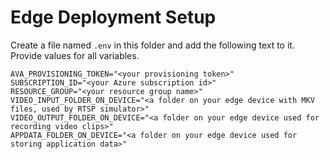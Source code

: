 # Edge Deployment Setup

Create a file named `.env` in this folder and add the following text to it. Provide values for all variables.

```env
AVA_PROVISIONING_TOKEN="<your provisioning token>"
SUBSCRIPTION_ID="<your Azure subscription id>"
RESOURCE_GROUP="<your resource group name>"
VIDEO_INPUT_FOLDER_ON_DEVICE="<a folder on your edge device with MKV files, used by RTSP simulator>"
VIDEO_OUTPUT_FOLDER_ON_DEVICE="<a folder on your edge device used for recording video clips>"
APPDATA_FOLDER_ON_DEVICE="<a folder on your edge device used for storing application data>"
```
